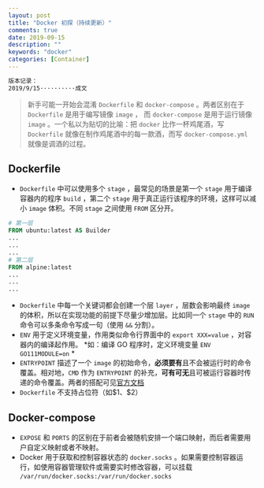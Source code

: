 ```yaml
---
layout: post
title: "Docker 初探（持续更新）"
comments: true
date: 2019-09-15
description: ""
keywords: "docker"
categories: [Container]
---
```


``` sh
版本记录：
2019/9/15··········成文
```

> 新手可能一开始会混淆 `Dockerfile` 和 `docker-compose` 。两者区别在于 `Dockerfile` 是用于编写镜像 `image` ， 而 `docker-compose` 是用于运行镜像 `image` 。一个私以为贴切的比喻：把 `docker` 比作一杯鸡尾酒，写 `Dockerfile` 就像在制作鸡尾酒中的每一款酒，而写 `docker-compose.yml` 就像是调酒的过程。

## Dockerfile

* `Dockerfile` 中可以使用多个 `stage` ，最常见的场景是第一个 `stage` 用于编译容器内的程序 `build` ，第二个 `stage` 用于真正运行该程序的环境，这样可以减小 `image` 体积。不同 `stage` 之间使用 `FROM` 区分开。

``` Dockerfile
# 第一层
FROM ubuntu:latest AS Builder
...
...
...
# 第二层
FROM alpine:latest
...
...
...
```

* `Dockerfile` 中每一个关键词都会创建一个层 `layer` ，层数会影响最终 `image` 的体积，所以在实现功能的前提下尽量少增加层。比如同一个 `stage` 中的 `RUN` 命令可以多条命令写成一句（使用 `&&` 分割）。
* `ENV` 用于定义环境变量，作用类似命令行界面中的 `export XXX=value` ，对容器内的编译起作用。  *如：编译 GO 程序时，定义环境变量 `ENV GO111MODULE=on` *
* `ENTRYPOINT` 描述了一个 `image` 的初始命令，**必须要有**且不会被运行时的命令覆盖。相对地，`CMD` 作为 `ENTRYPOINT` 的补充，**可有可无**且可被运行容器时传递的命令覆盖。两者的搭配可见[官方文档](https://docs.docker.com/engine/reference/builder/#understand-how-cmd-and-entrypoint-interact)
* `Dockerfile` 不支持占位符（如\$1、\$2）

## Docker-compose

* `EXPOSE` 和 `PORTS` 的区别在于前者会被随机安排一个端口映射，而后者需要用户自定义映射或者不映射。
* Docker 用于获取和控制容器状态的 `docker.socks` 。如果需要控制容器运行，如使用容器管理软件或需要实时修改容器，可以挂载 `/var/run/docker.socks:/var/run/docker.socks` 

